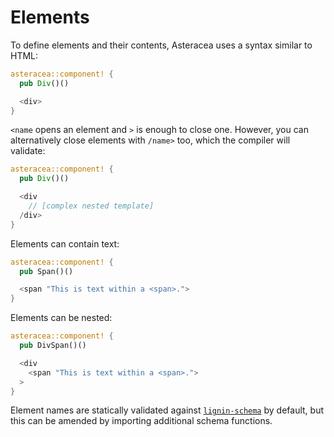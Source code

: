 # Elements

To define elements and their contents, Asteracea uses a syntax similar to HTML:

```rust asteracea=Div::new()
asteracea::component! {
  pub Div()()

  <div>
}
```

`<name` opens an element and `>` is enough to close one. However, you can alternatively close elements with `/name>` too, which the compiler will validate:

```rust asteracea=Div::new()
asteracea::component! {
  pub Div()()

  <div
    // [complex nested template]
  /div>
}
```

Elements can contain text:

```rust asteracea=Span::new()
asteracea::component! {
  pub Span()()

  <span "This is text within a <span>.">
}
```

Elements can be nested:

```rust asteracea=DivSpan::new()
asteracea::component! {
  pub DivSpan()()

  <div
    <span "This is text within a <span>.">
  >
}
```

Element names are statically validated against [`lignin-schema`] by default, but this can be amended by importing additional schema functions. <!-- TODO: Example! -->

[`lignin-schema`]: TK

<!-- To use custom element names, quote them like this:

```rust asteracea=Custom::new()
asteracea::component! {
  pub Custom()()

  <"custom-element">
}
```
-->
